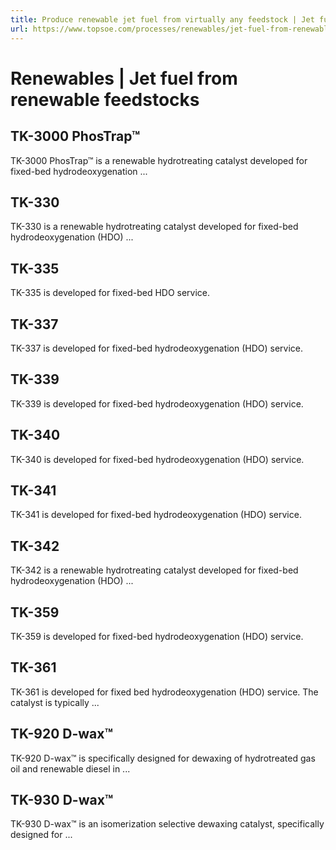 ```yaml
---
title: Produce renewable jet fuel from virtually any feedstock | Jet fuel from renewable feedstocks
url: https://www.topsoe.com/processes/renewables/jet-fuel-from-renewable-feedstocks#main-content
---
```


# Renewables | Jet fuel from renewable feedstocks

## TK-3000 PhosTrap™

TK-3000 PhosTrap™ is a renewable hydrotreating catalyst developed for fixed-bed hydrodeoxygenation ...

## TK-330

TK-330 is a renewable hydrotreating catalyst developed for fixed-bed hydrodeoxygenation (HDO) ...

## TK-335

TK-335 is developed for fixed-bed HDO service.

## TK-337

TK-337 is developed for fixed-bed hydrodeoxygenation (HDO) service.

## TK-339

TK-339 is developed for fixed-bed hydrodeoxygenation (HDO) service.

## TK-340

TK-340 is developed for fixed-bed hydrodeoxygenation (HDO) service.

## TK-341

TK-341 is developed for fixed-bed hydrodeoxygenation (HDO) service.

## TK-342

TK-342 is a renewable hydrotreating catalyst developed for fixed-bed hydrodeoxygenation (HDO) ...

## TK-359

TK-359 is developed for fixed-bed hydrodeoxygenation (HDO) service.

## TK-361

TK-361 is developed for fixed bed hydrodeoxygenation (HDO) service. The catalyst is typically ...

## TK-920 D-wax™

TK-920 D-wax™ is specifically designed for dewaxing of hydrotreated gas oil and renewable diesel in ...

## TK-930 D-wax™

TK-930 D-wax™ is an isomerization selective dewaxing catalyst, specifically designed for ...